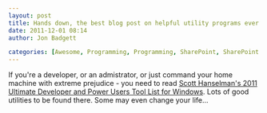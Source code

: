 ```yaml
---
layout: post
title: Hands down, the best blog post on helpful utility programs ever.
date: 2011-12-01 08:14
author: Jon Badgett

categories: [Awesome, Programming, Programming, SharePoint, SharePoint 2010, Software]
---
```

If you're a developer, or an admistrator, or just command your home machine with extreme prejudice - you need to read <a href="http://www.hanselman.com/blog/ScottHanselmans2011UltimateDeveloperAndPowerUsersToolListForWindows.aspx">Scott Hanselman's 2011 Ultimate Developer and Power Users Tool List for Windows</a>. Lots of good utilities to be found there. Some may even change your life...
